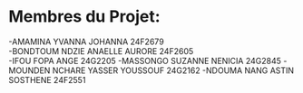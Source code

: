 # Membres du Projet:
-AMAMINA YVANNA JOHANNA 24F2679  
-BONDTOUM NDZIE ANAELLE AURORE 24F2605  
-IFOU FOPA ANGE 24G2205
-MASSONGO SUZANNE NENICIA 24G2845
-MOUNDEN NCHARE YASSER YOUSSOUF 24G2162
-NDOUMA NANG ASTIN SOSTHENE 24F2551
